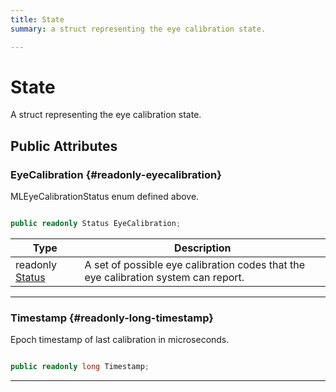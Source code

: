 ```yaml
---
title: State
summary: a struct representing the eye calibration state. 

---
```


# State




A struct representing the eye calibration state.   





## Public Attributes

### EyeCalibration {#readonly-eyecalibration}

MLEyeCalibrationStatus enum defined above. 

```csharp

public readonly Status EyeCalibration;

```

| Type | Description  | 
|--|--|
| readonly [Status](/unity-api/api/UnityEngine.XR.MagicLeap/MLEyeCalibration/UnityEngine.XR.MagicLeap.MLEyeCalibration.md#enums-status) | A set of possible eye calibration codes that the eye calibration system can report.  |





-----------

### Timestamp {#readonly-long-timestamp}

Epoch timestamp of last calibration in microseconds. 

```csharp

public readonly long Timestamp;

```






-----------

